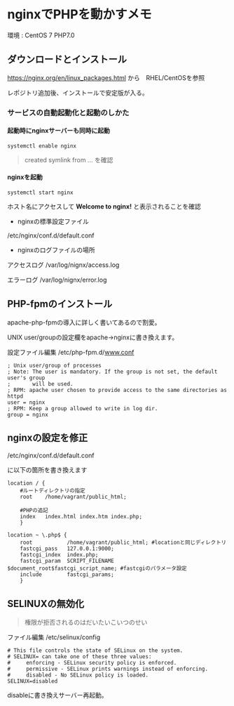 # nginxでPHPを動かすメモ

環境 : CentOS 7 PHP7.0 

## ダウンロードとインストール

https://nginx.org/en/linux_packages.html から　RHEL/CentOSを参照

レポジトリ追加後、インストールで安定版が入る。

### サービスの自動起動化と起動のしかた

#### 起動時にnginxサーバーも同時に起動

`systemctl enable nginx`

>created symlink from ... を確認

#### nginxを起動

`systemctl start nginx`

ホスト名にアクセスして **Welcome to nginx!** と表示されることを確認

* nginxの標準設定ファイル

/etc/nginx/conf.d/default.conf


* nginxのログファイルの場所

アクセスログ
/var/log/nignx/access.log 

エラーログ
/var/log/nignx/error.log 

## PHP-fpmのインストール

apache-php-fpmの導入に詳しく書いてあるので割愛。

UNIX user/groupの設定欄をapache->nginxに書き換えます。

設定ファイル編集 /etc/php-fpm.d/www.conf

```
; Unix user/group of processes
; Note: The user is mandatory. If the group is not set, the default user's group
;       will be used.
; RPM: apache user chosen to provide access to the same directories as httpd
user = nginx
; RPM: Keep a group allowed to write in log dir.
group = nginx
```



## nginxの設定を修正

/etc/nginx/conf.d/default.conf

に以下の箇所を書き換えます

```
location / {
	#ルートディレクトリの指定
	root	/home/vagrant/public_html;
	
	#PHPの追記
	index   index.html index.htm index.php;
	}

location ~ \.php$ {
	root           /home/vagrant/public_html; #locationと同じディレクトリ
	fastcgi_pass   127.0.0.1:9000;
	fastcgi_index  index.php;
	fastcgi_param  SCRIPT_FILENAME  $document_root$fastcgi_script_name; #fastcgiのパラメータ設定
	include        fastcgi_params;
	}
```

## SELINUXの無効化
>権限が拒否されるのはだいたいこいつのせい

ファイル編集 /etc/selinux/config

```
# This file controls the state of SELinux on the system.
# SELINUX= can take one of these three values:
#     enforcing - SELinux security policy is enforced.
#     permissive - SELinux prints warnings instead of enforcing.
#     disabled - No SELinux policy is loaded.
SELINUX=disabled
```
disableに書き換えサーバー再起動。


